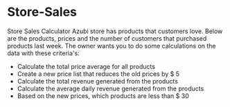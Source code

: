 # Store-Sales
Store Sales Calculator
Azubi store has products that customers love. Below are the products, prices and the number of customers that purchased products last week.
The owner wants you to do some calculations on the data with these criteria's:
-	Calculate the total price average for all products
-	Create a new price list that reduces  the old prices by $ 5
-	Calculate the total revenue generated from the products
-	Calculate the average daily revenue generated from the products
-	Based on the new prices, which products are less than $ 30

